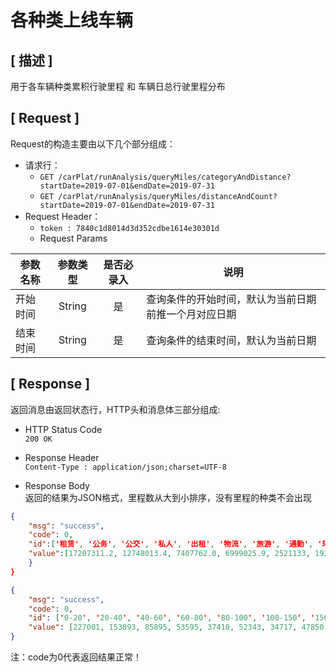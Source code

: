 # 各种类上线车辆

## [ 描述 ]

用于各车辆种类累积行驶里程 和 车辆日总行驶里程分布

## [ Request ]

Request的构造主要由以下几个部分组成：

+ 请求行：
  + `GET /carPlat/runAnalysis/queryMiles/categoryAndDistance?startDate=2019-07-01&endDate=2019-07-31`
  + `GET /carPlat/runAnalysis/queryMiles/distanceAndCount?startDate=2019-07-01&endDate=2019-07-31`
+ Request Header：
  + `token : 7840c1d8014d3d352cdbe1614e30301d`
  + Request Params

参数名称|参数类型|是否必录入|说明
--|:--:|:--:|--
开始时间 | String | 是 | 查询条件的开始时间，默认为当前日期前推一个月对应日期
结束时间 | String | 是 | 查询条件的结束时间，默认为当前日期

## [ Response ]

返回消息由返回状态行，HTTP头和消息体三部分组成:

+ HTTP Status Code  
`200 OK`

+ Response Header  
`Content-Type : application/json;charset=UTF-8`

+ Response Body  
返回的结果为JSON格式，里程数从大到小排序，没有里程的种类不会出现

``` json
{
    "msg": "success",
    "code": 0,
    "id":['租赁', '公务', '公交', '私人', '出租', '物流', '旅游', '通勤', '环卫'],
    "value":[17207311.2, 12748013.4, 7407762.0, 6999025.9, 2521133, 1936469.8, 150101.9, 82341.0, 3337.1]
    }
}

{
    "msg": "success",
    "code": 0,
    "id": ['0-20', '20-40', '40-60', '60-80', '80-100', '100-150', '150-200', '200-300', '300-400', '400-500', '500-600', '600-700', '700-800', '800-900', '900-1000', '1000及以上'],
    "value": [227001, 153893, 85895, 53595, 37410, 52343, 34717, 47850, 13881, 1494, 230, 70, 32, 14, 7, 66]
}
```

注：code为0代表返回结果正常！
